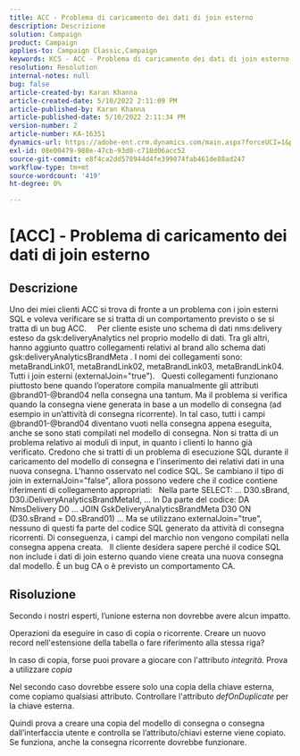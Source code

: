 ```yaml
---
title: ACC - Problema di caricamento dei dati di join esterno
description: Descrizione
solution: Campaign
product: Campaign
applies-to: Campaign Classic,Campaign
keywords: KCS - ACC - Problema di caricamento dei dati di join esterno
resolution: Resolution
internal-notes: null
bug: false
article-created-by: Karan Khanna
article-created-date: 5/10/2022 2:11:09 PM
article-published-by: Karan Khanna
article-published-date: 5/10/2022 2:11:34 PM
version-number: 2
article-number: KA-16351
dynamics-url: https://adobe-ent.crm.dynamics.com/main.aspx?forceUCI=1&pagetype=entityrecord&etn=knowledgearticle&id=8f266a08-6bd0-ec11-a7b5-00224809c556
exl-id: 08e00479-988e-47cb-93d0-c718d06acc52
source-git-commit: e8f4ca2dd578944d4fe399074fab461de88ad247
workflow-type: tm+mt
source-wordcount: '419'
ht-degree: 0%

---
```


# [ACC] - Problema di caricamento dei dati di join esterno

## Descrizione


Uno dei miei clienti ACC si trova di fronte a un problema con i join esterni SQL e voleva verificare se si tratta di un comportamento previsto o se si tratta di un bug ACC.
 
 
Per cliente esiste uno schema di dati nms:delivery esteso da gsk:deliveryAnalytics nel proprio modello di dati. Tra gli altri, hanno aggiunto quattro collegamenti relativi al brand allo schema dati gsk:deliveryAnalyticsBrandMeta .
I nomi dei collegamenti sono: metaBrandLink01, metaBrandLink02, metaBrandLink03, metaBrandLink04. Tutti i join esterni (externalJoin=&quot;true&quot;).
 
Questi collegamenti funzionano piuttosto bene quando l’operatore compila manualmente gli attributi @brand01-@brand04 nella consegna una tantum. Ma il problema si verifica quando la consegna viene generata in base a un modello di consegna (ad esempio in un’attività di consegna ricorrente). In tal caso, tutti i campi @brand01-@brand04 diventano vuoti nella consegna appena eseguita, anche se sono stati compilati nel modello di consegna. Non si tratta di un problema relativo ai moduli di input, in quanto i clienti lo hanno già verificato. Credono che si tratti di un problema di esecuzione SQL durante il caricamento del modello di consegna e l’inserimento dei relativi dati in una nuova consegna. L&#39;hanno osservato nel codice SQL. Se cambiano il tipo di join in externalJoin=&quot;false&quot;, allora possono vedere che il codice contiene riferimenti di collegamento appropriati:   Nella parte SELECT: ... D30.sBrand, D30.iDeliveryAnalyticsBrandMetaId, ... In Da parte del codice: DA NmsDelivery D0 ... JOIN GskDeliveryAnalyticsBrandMeta D30 ON (D30.sBrand = D0.sBrand01) ... Ma se utilizzano externalJoin=&quot;true&quot;, nessuno di questi fa parte del codice SQL generato da attività di consegna ricorrenti. Di conseguenza, i campi del marchio non vengono compilati nella consegna appena creata.
 
Il cliente desidera sapere perché il codice SQL non include i dati di join esterno quando viene creata una nuova consegna dal modello. È un bug CA o è previsto un comportamento CA.


## Risoluzione


Secondo i nostri esperti, l’unione esterna non dovrebbe avere alcun impatto.

Operazioni da eseguire in caso di copia o ricorrente. Creare un nuovo record nell&#39;estensione della tabella o fare riferimento alla stessa riga?

In caso di copia, forse puoi provare a giocare con l&#39;attributo *integrità.* Prova a utilizzare *copia*

Nel secondo caso dovrebbe essere solo una copia della chiave esterna, come copiamo qualsiasi attributo. Controllare l&#39;attributo *defOnDuplicate* per la chiave esterna.



Quindi prova a creare una copia del modello di consegna o consegna dall’interfaccia utente e controlla se l’attributo/chiavi esterne viene copiato. Se funziona, anche la consegna ricorrente dovrebbe funzionare.
